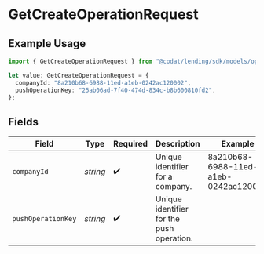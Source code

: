 # GetCreateOperationRequest

## Example Usage

```typescript
import { GetCreateOperationRequest } from "@codat/lending/sdk/models/operations";

let value: GetCreateOperationRequest = {
  companyId: "8a210b68-6988-11ed-a1eb-0242ac120002",
  pushOperationKey: "25ab06ad-7f40-474d-834c-b8b600810fd2",
};
```

## Fields

| Field                                     | Type                                      | Required                                  | Description                               | Example                                   |
| ----------------------------------------- | ----------------------------------------- | ----------------------------------------- | ----------------------------------------- | ----------------------------------------- |
| `companyId`                               | *string*                                  | :heavy_check_mark:                        | Unique identifier for a company.          | 8a210b68-6988-11ed-a1eb-0242ac120002      |
| `pushOperationKey`                        | *string*                                  | :heavy_check_mark:                        | Unique identifier for the push operation. |                                           |